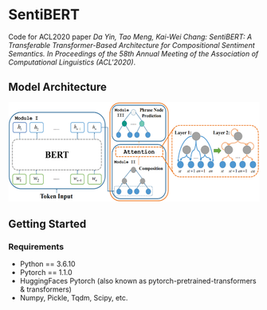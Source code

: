 # SentiBERT
Code for ACL2020 paper *Da Yin, Tao Meng, Kai-Wei Chang: SentiBERT: A Transferable Transformer-Based Architecture for Compositional Sentiment Semantics. In Proceedings of the 58th Annual Meeting of the Association of Computational Linguistics (ACL'2020)*.

## Model Architecture
<p align="center">
    <img src="model.png" height="200" />
</p> 

## Getting Started
### Requirements
* Python == 3.6.10
* Pytorch == 1.1.0
* HuggingFaces Pytorch (also known as pytorch-pretrained-transformers & transformers)
* Numpy, Pickle, Tqdm, Scipy, etc.
